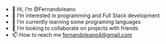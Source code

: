 - 👋 Hi, I’m @Fernandoleano
- 👀 I’m interested in programming and Full Stack development
- 🌱 I’m currently learning some programing languages
- 💞️ I’m looking to collaborate on projects with friends
- 📫 How to reach me fernandoleano4@gmail.com

<!---
Fernandoleano/Fernandoleano is a ✨ special ✨ repository because its `README.md` (this file) appears on your GitHub profile.
You can click the Preview link to take a look at your changes.
--->
